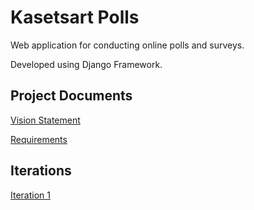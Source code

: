 # Kasetsart Polls
Web application for conducting online polls and surveys.

Developed using Django Framework.

## Project Documents

[Vision Statement](../../wiki/Vision%20Statement)

[Requirements](../../wiki/Requirements)

## Iterations

[Iteration 1](../../wiki/Iteration%201)
